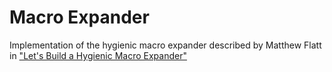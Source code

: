 # Macro Expander
Implementation of the hygienic macro expander described by Matthew Flatt in 
["Let's Build a Hygienic Macro Expander"](https://www.youtube.com/watch?v=Or_yKiI3Ha4)
